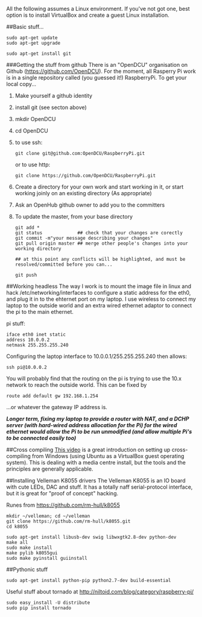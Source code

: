 All the following assumes a Linux environment. If you've not got one, best option is to install VirtualBox and create a guest Linux installation.

##Basic stuff...
```
sudo apt-get update
sudo apt-get upgrade

sudo apt-get install git
```
###Getting the stuff from github
There is an "OpenDCU" organisation on Github (https://github.com/OpenDCU). For the moment, all Rasperry Pi work is in a single repository called (you guessed it!) RaspberryPi. To get your local copy...

1. Make yourself a github identity
2. install git (see secton above)
2. mkdir OpenDCU
3. cd OpenDCU
4. to use ssh:

    ```
    git clone git@github.com:OpenDCU/RaspberryPi.git
    ```

    or to use http:

    ```
    git clone https://github.com/OpenDCU/RaspberryPi.git
    ```
5. Create a directory for your own work and start working in it, or start working joinly on an existing directory (As appropriate)
6. Ask an OpenHub github owner to add you to the committers
6. To update the master, from your base directory
    ```
    git add *
    git status             ## check that your changes are corectly 
    git commit -m"your message describing your changes"
    git pull origin master ## merge other people's changes into your working directory

    ## at this point any conflicts will be highlighted, and must be resolved/committed before you can...
    
    git push
    ```

##Working headless
The way I work is to mount the image file in linux and hack /etc/networking/interfaces to configure a static address for the eth0, and plug it in to the ehternet port on my laptop. I use wireless to connect my laptop to the outside world and an extra wired ethernet adaptor to connect the pi to the main ethernet.

pi stuff:
```
iface eth0 inet static
address 10.0.0.2
netmask 255.255.255.240
```
Configuring the laptop interface to 10.0.0.1/255.255.255.240 then allows:
```
ssh pi@10.0.0.2
```

You will probably find that the routing on the pi is trying to use the 10.x network to reach the outside world. This can be fixed by
```
route add default gw 192.168.1.254
```
...or whatever the gateway IP address is.

***Longer term, fixing my laptop to provide a router with NAT, and a DCHP server (with hard-wired address allocation for the Pi) for the wired ethernet would allow the Pi to be run unmodified (and allow multiple Pi's to be connected easily too)***

##Cross compiling
[This video](http://www.youtube.com/watch?feature=player_embedded&v=OHDddt4LhEk) is a great introduction on setting up cross-compiling from Windows (using Ubuntu as a VirtualBox guest operating system). This is dealing with a media centre install, but the tools and the principles are generally applicable.

##Installing Velleman K8055 drivers
The Velleman K8055 is an IO board with cute LEDs, DAC and stuff. It has a totally naff serial-protocol interface, but it is great for "proof of concept" hacking.

Runes from https://github.com/rm-hull/k8055
```
mkdir ~/velleman; cd ~/velleman
git clone https://github.com/rm-hull/k8055.git
cd k8055

sudo apt-get install libusb-dev swig libwxgtk2.8-dev python-dev
make all
sudo make install
make pylib k8055gui
sudo make pyinstall guiinstall
```
##Pythonic stuff
```
sudo apt-get install python-pip python2.7-dev build-essential 
```
Useful stuff about tornado at http://niltoid.com/blog/category/raspberry-pi/
```
sudo easy_install -U distribute
sudo pip install tornado
```
